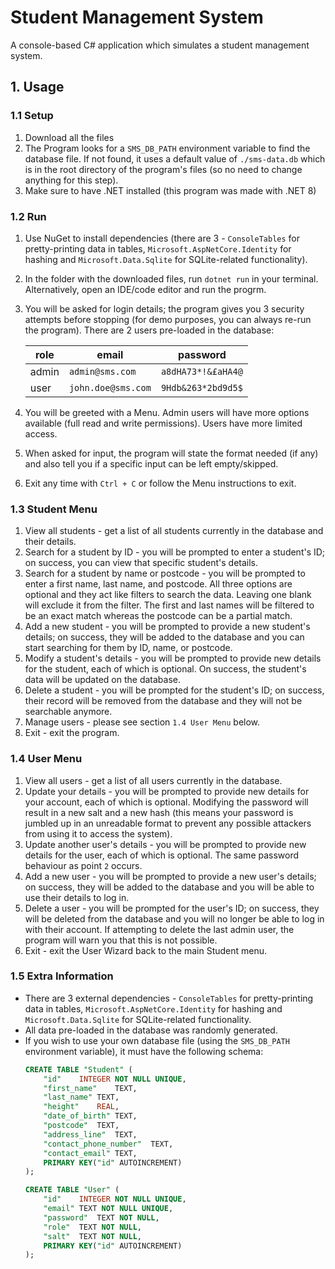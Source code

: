 # Student Management System

A console-based C# application which simulates a student management system.

## 1. Usage

### 1.1 Setup

1. Download all the files
2. The Program looks for a `SMS_DB_PATH` environment variable to find the database file. If not found, it uses a default value of `./sms-data.db` which is in the root directory of the program's files (so no need to change anything for this step).
3. Make sure to have .NET installed (this program was made with .NET 8)

### 1.2 Run

1. Use NuGet to install dependencies (there are 3 - `ConsoleTables` for pretty-printing data in tables, `Microsoft.AspNetCore.Identity` for hashing and `Microsoft.Data.Sqlite` for SQLite-related functionality).
2. In the folder with the downloaded files, run `dotnet run` in your terminal. Alternatively, open an IDE/code editor and run the progrm.
3. You will be asked for login details; the program gives you 3 security attempts before stopping (for demo purposes, you can always re-run the program). There are 2 users pre-loaded in the database:

    | role  | email              | password           |
    | ----- | ------------------ | ------------------ |
    | admin | `admin@sms.com`    | `a8dHA73*!&£aHA4@` |
    | user  | `john.doe@sms.com` | `9Hdb&263*2bd9d5$` |

4. You will be greeted with a Menu. Admin users will have more options available (full read and write permissions). Users have more limited access.
5. When asked for input, the program will state the format needed (if any) and also tell you if a specific input can be left empty/skipped.
6. Exit any time with `Ctrl + C` or follow the Menu instructions to exit.

### 1.3 Student Menu

1. View all students - get a list of all students currently in the database and their details.
2. Search for a student by ID - you will be prompted to enter a student's ID; on success, you can view that specific student's details.
3. Search for a student by name or postcode - you will be prompted to enter a first name, last name, and postcode. All three options are optional and they act like filters to search the data. Leaving one blank will exclude it from the filter. The first and last names will be filtered to be an exact match whereas the postcode can be a partial match.
4. Add a new student - you will be prompted to provide a new student's details; on success, they will be added to the database and you can start searching for them by ID, name, or postcode.
5. Modify a student's details - you will be prompted to provide new details for the student, each of which is optional. On success, the student's data will be updated on the database.
6. Delete a student - you will be prompted for the student's ID; on success, their record will be removed from the database and they will not be searchable anymore.
7. Manage users - please see section `1.4 User Menu` below.
8. Exit - exit the program.

### 1.4 User Menu

1. View all users - get a list of all users currently in the database.
2. Update your details - you will be prompted to provide new details for your account, each of which is optional. Modifying the password will result in a new salt and a new hash (this means your password is jumbled up in an unreadable format to prevent any possible attackers from using it to access the system).
3. Update another user's details - you will be prompted to provide new details for the user, each of which is optional. The same password behaviour as point `2` occurs.
4. Add a new user - you will be prompted to provide a new user's details; on success, they will be added to the database and you will be able to use their details to log in.
5. Delete a user - you will be prompted for the user's ID; on success, they will be deleted from the database and you will no longer be able to log in with their account. If attempting to delete the last admin user, the program will warn you that this is not possible.
6. Exit - exit the User Wizard back to the main Student menu.

### 1.5 Extra Information

-   There are 3 external dependencies - `ConsoleTables` for pretty-printing data in tables, `Microsoft.AspNetCore.Identity` for hashing and `Microsoft.Data.Sqlite` for SQLite-related functionality.
-   All data pre-loaded in the database was randomly generated.
-   If you wish to use your own database file (using the `SMS_DB_PATH` environment variable), it must have the following schema:
    ```sql
    CREATE TABLE "Student" (
        "id"	INTEGER NOT NULL UNIQUE,
        "first_name"	TEXT,
        "last_name"	TEXT,
        "height"	REAL,
        "date_of_birth"	TEXT,
        "postcode"	TEXT,
        "address_line"	TEXT,
        "contact_phone_number"	TEXT,
        "contact_email"	TEXT,
        PRIMARY KEY("id" AUTOINCREMENT)
    );
    ```
    ```sql
    CREATE TABLE "User" (
        "id"	INTEGER NOT NULL UNIQUE,
        "email"	TEXT NOT NULL UNIQUE,
        "password"	TEXT NOT NULL,
        "role"	TEXT NOT NULL,
        "salt"	TEXT NOT NULL,
        PRIMARY KEY("id" AUTOINCREMENT)
    );
    ```
